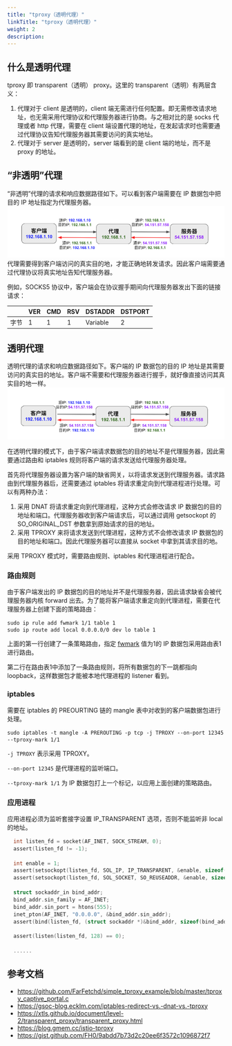 ```yaml
---
title: "tproxy（透明代理）"
linkTitle: "tproxy（透明代理）"
weight: 2
description:
---
```


## 什么是透明代理

tproxy 即 transparent（透明） proxy。这里的 transparent（透明）有两层含义：
1. 代理对于 client 是透明的，client 端无需进行任何配置。即无需修改请求地址，也无需采用代理协议和代理服务器进行协商。与之相对比的是 socks 代理或者 http 代理，需要在 client 端设置代理的地址，在发起请求时也需要通过代理协议告知代理服务器其需要访问的真实地址。
2. 代理对于 server 是透明的，server 端看到的是 client 端的地址，而不是 proxy 的地址。

## “非透明”代理

“非透明”代理的请求和响应数据路径如下。可以看到客户端需要在 IP 数据包中把目的 IP 地址指定为代理服务器。
![](normal-proxy.png)
代理需要得到客户端访问的真实目的地，才能正确地转发请求。因此客户端需要通过代理协议将真实地址告知代理服务器。

例如，SOCKS5 协议中，客户端会在协议握手期间向代理服务器发出下面的链接请求：

||VER|CMD|RSV|DSTADDR|DSTPORT|
|---|---|---|---|---|---|
|字节|	1	|1	|1|	Variable|	2| 

## 透明代理

透明代理的请求和响应数据路径如下。客户端的 IP 数据包的目的 IP 地址是其需要访问的真实目的地址。客户端不需要和代理服务器进行握手，就好像直接访问其真实目的地一样。
![](transparent-proxy.png)

在透明代理的模式下，由于客户端请求数据包的目的地址不是代理服务器，因此需要通过路由和 iptables 规则将客户端的请求发送给代理服务器处理。

首先将代理服务器设置为客户端的缺省网关，以将请求发送到代理服务器。请求路由到代理服务器后，还需要通过 iptables 将请求重定向到代理进程进行处理。可以有两种办法：

1. 采用 DNAT 将请求重定向到代理进程，这种方式会修改请求 IP 数据包的目的地址和端口。代理服务器收到客户端请求后，可以通过调用 getsockopt 的 SO_ORIGINAL_DST 参数拿到原始请求的目的地址。
2. 采用 TPROXY 来将请求发送到代理进程，这种方式不会修改请求 IP 数据包的目的地址和端口。因此代理服务器可以直接从 socket 中拿到其请求目的地。

采用 TPROXY 模式时，需要路由规则、iptables 和代理进程进行配合。

### 路由规则
由于客户端发出的 IP 数据包的目的地址并不是代理服务器，因此请求缺省会被代理服务器内核 forward 出去。为了能将客户端请求重定向到代理进程，需要在代理服务器上创建下面的策略路由：
```
sudo ip rule add fwmark 1/1 table 1
sudo ip route add local 0.0.0.0/0 dev lo table 1
```
上面的第一行创建了一条策略路由，指定 [fwmark](https://www.linux.org/docs/man8/tc-fw.html) 值为1的 IP 数据包采用路由表1进行路由。

第二行在路由表1中添加了一条路由规则，将所有数据包的下一跳都指向 loopback，这样数据包才能被本地代理进程的 listener 看到。

### iptables
需要在 iptables 的 PREOURTING 链的 mangle 表中对收到的客户端数据包进行处理。

```
sudo iptables -t mangle -A PREROUTING -p tcp -j TPROXY --on-port 12345 --tproxy-mark 1/1
```

`-j TPROXY` 表示采用 TPROXY。

`--on-port 12345` 是代理进程的监听端口。

`--tproxy-mark 1/1` 为 IP 数据包打上一个标记，以应用上面创建的策略路由。

### 应用进程

应用进程必须为监听套接字设置 IP_TRANSPARENT 选项，否则不能监听非 local 的地址。

```c
  int listen_fd = socket(AF_INET, SOCK_STREAM, 0);
  assert(listen_fd != -1);

  int enable = 1;
  assert(setsockopt(listen_fd, SOL_IP, IP_TRANSPARENT, &enable, sizeof(enable)) != -1);
  assert(setsockopt(listen_fd, SOL_SOCKET, SO_REUSEADDR, &enable, sizeof(enable)) != -1);

  struct sockaddr_in bind_addr;
  bind_addr.sin_family = AF_INET;
  bind_addr.sin_port = htons(555);
  inet_pton(AF_INET, "0.0.0.0", &bind_addr.sin_addr);
  assert(bind(listen_fd, (struct sockaddr *)&bind_addr, sizeof(bind_addr)) != -1);

  assert(listen(listen_fd, 128) == 0);

  ......
  ```



## 参考文档
* https://github.com/FarFetchd/simple_tproxy_example/blob/master/tproxy_captive_portal.c
* https://gsoc-blog.ecklm.com/iptables-redirect-vs.-dnat-vs.-tproxy
* https://xtls.github.io/document/level-2/transparent_proxy/transparent_proxy.html
* https://blog.gmem.cc/istio-tproxy
* https://gist.github.com/FH0/9abdd7b73d2c20ee6f3572c1096872f7